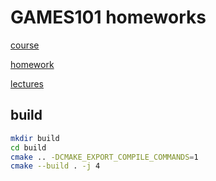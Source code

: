 # GAMES101 homeworks

[course](https://www.bilibili.com/video/BV1X7411F744)

[homework](http://games-cn.org/forums/topic/allhw)

[lectures](http://games-cn.org/graphics-intro-ppt-video)

## build

```bash
mkdir build
cd build
cmake .. -DCMAKE_EXPORT_COMPILE_COMMANDS=1
cmake --build . -j 4
```

